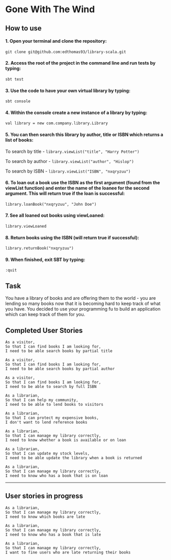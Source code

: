 # Gone With The Wind

## How to use

#### 1. Open your terminal and clone the repository:
`git clone git@github.com:edthomas93/library-scala.git`

#### 2. Access the root of the project in the command line and run tests by typing:
`sbt test`

#### 3. Use the code to have your own virtual library by typing:
`sbt console`

#### 4. Within the console create a new instance of a library by typing:
`val library = new com.company.library.Library`

#### 5. You can then search this library by author, title or ISBN which returns a list of books:
To search by title - `library.viewList("title", "Harry Potter")`

To search by author - `library.viewList("author", "Hislop")`

To search by ISBN - `library.viewList("ISBN", "nxqryzuu")`

#### 6. To loan out a book use the ISBN as the first argument (found from the viewList function) and enter the name of the loanee for the second argument. This will return true if the loan is successful:
`library.loanBook("nxqryzuu", "John Doe")`

#### 7. See all loaned out books using viewLoaned:
`library.viewLoaned`

#### 8. Return books using the ISBN (will return true if successful):
`library.returnBook("nxqryzuu")`

#### 9. When finished, exit SBT by typing:
`:quit`

## Task

You have a library of books and are offering them to the world - you are lending so many books now that it is becoming hard to keep track of what you have.  You decided to use your programming fu to build an application which can keep track of them for you.

## Completed User Stories

```text
As a visitor,
So that I can find books I am looking for,
I need to be able search books by partial title
```

```text
As a visitor,
So that I can find books I am looking for,
I need to be able search books by partial author
```

```text
As a visitor,
So that I can find books I am looking for,
I need to be able to search by full ISBN
```

```text
As a librarian,
So that I can help my community,
I need to be able to lend books to visitors
```

```text
As a librarian,
So that I can protect my expensive books,
I don't want to lend reference books
```

```text
As a librarian,
So that I can manage my library correctly,
I need to know whether a book is available or on loan
```

```text
As a librarian,
So that I can update my stock levels,
I need to be able update the library when a book is returned
```

```text
As a librarian,
So that I can manage my library correctly,
I need to know who has a book that is on loan
```

---

## User stories in progress


```text
As a librarian,
So that I can manage my library correctly,
I need to know which books are late
```

```text
As a librarian,
So that I can manage my library correctly,
I need to know who has a book that is late
```

```text
As a librarian,
So that I can manage my library correctly,
I want to fine users who are late returning their books

```


